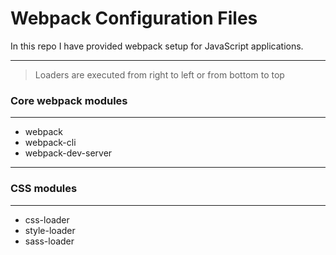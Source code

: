 # Webpack Configuration Files
In this repo I have provided webpack setup for JavaScript applications.
* * *
> Loaders are executed from right to left or from bottom to top

### Core webpack modules
- - -
* webpack
* webpack-cli
* webpack-dev-server
---
### CSS modules
---
* css-loader 
* style-loader
* sass-loader
